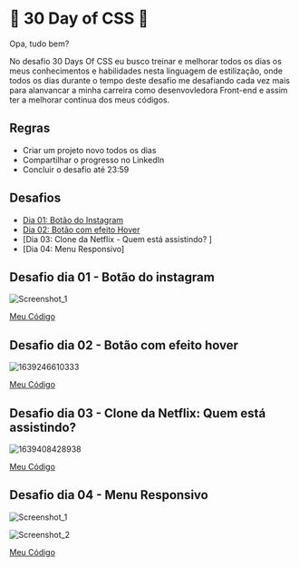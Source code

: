 # 🚀 30 Day of CSS 🚀

Opa, tudo bem?

No desafio 30 Days Of CSS eu busco treinar e melhorar todos os dias os meus conhecimentos e habilidades nesta linguagem de estilização, onde todos os dias durante o tempo deste desafio me desafiando cada vez mais para alanvancar a minha carreira como desenvovledora Front-end e assim ter a melhorar continua dos meus códigos.

## Regras 

* Criar um projeto novo todos os dias
* Compartilhar o progresso no LinkedIn
* Concluir o desafio até 23:59 

## Desafios 

* [Dia 01: Botão do Instagram](#id01)
* [Dia 02: Botão com efeito Hover](#id02)
* [Dia 03: Clone da Netflix - Quem está assistindo? ]
* [Dia 04: Menu Responsivo]


## Desafio dia 01 - Botão do instagram <a name="id01"></a> 

![Screenshot_1](https://user-images.githubusercontent.com/71856519/145891590-eeeb35ea-6f11-458e-9476-bf2ab5d8b917.png)

[Meu Código](https://github.com/analuisadev/30-Days-of-CSS/tree/main/30DaysOfCSS/day1)

## Desafio dia 02 - Botão com efeito hover <a name="id02"></a>

![1639246610333](https://user-images.githubusercontent.com/71856519/145902301-1d4a5ce2-0105-45fd-a826-07640982b671.gif)

[Meu Código](https://github.com/analuisadev/30-Days-of-CSS/tree/main/30DaysOfCSS/day2)

## Desafio dia 03 - Clone da Netflix: Quem está assistindo? <a name="id03"></a>

![1639408428938](https://user-images.githubusercontent.com/71856519/145902633-5a432e28-741c-4ab1-b451-ea01ed8b5e79.jpg)

[Meu Código](https://github.com/analuisadev/30-Days-of-CSS/tree/main/30DaysOfCSS/day3)

## Desafio dia 04 - Menu Responsivo <a name="id04"></a>

![Screenshot_1](https://user-images.githubusercontent.com/71856519/145903003-9445563f-9a9c-4d68-bf78-ae395387968f.png)

![Screenshot_2](https://user-images.githubusercontent.com/71856519/145903015-cbc262c3-ec14-480d-ba59-eae195db0044.png)

[Meu Código](https://github.com/analuisadev/30-Days-of-CSS/tree/main/30DaysOfCSS/day4)
